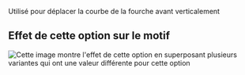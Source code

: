 Utilisé pour déplacer la courbe de la fourche avant verticalement

## Effet de cette option sur le motif

![Cette image montre l'effet de cette option en superposant plusieurs variantes qui ont une valeur différente pour cette option](waralee_crotchfactorfrontver_sample.svg "Effet de cette option sur le motif")
